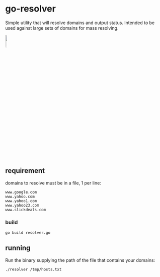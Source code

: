 # go-resolver
Simple utility that will resolve domains and output status. Intended to be used against large sets of domains for mass resolving.

<img width="10%" src="https://raw.github.com/golang-samples/gopher-vector/master/gopher.png"/>

## requirement
domains to resolve must be in a file, 1 per line:

```
www.google.com
www.yahoo.com
www.yahoo1.com
www.yahoo23.com
www.slickdeals.com
```

### build
`go build resolver.go`

## running
Run the binary supplying the path of the file that contains your domains:

`./resolver /tmp/hosts.txt`
